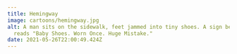 ```yaml
---
title: Hemingway
image: cartoons/hemingway.jpg
alt: A man sits on the sidewalk, feet jammed into tiny shoes. A sign beside him
  reads "Baby Shoes. Worn Once. Huge Mistake."
date: 2021-05-26T22:00:49.424Z
---
```

